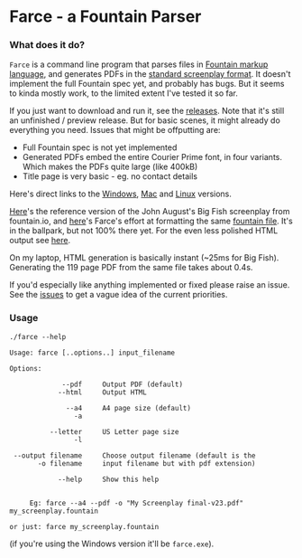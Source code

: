 # Farce - a Fountain Parser

### What does it do?

`Farce` is a command line program that parses files in [Fountain markup language](https://fountain.io/),
and generates PDFs in the [standard screenplay format](https://www.nfi.edu/screenplay-format/).
It doesn't implement the full Fountain spec yet, and probably has bugs. But it
seems to kinda mostly work, to the limited extent I've tested it so far.

If you just want to download and run it, see the [releases](https://github.com/Joeboy/farce/releases/tag/v0.0.4).
Note that it's still an unfinished / preview release. But for basic scenes,
it might already do everything you need. Issues that might be offputting are:

* Full Fountain spec is not yet implemented
* Generated PDFs embed the entire Courier Prime font, in four variants. Which makes the PDFs quite large (like 400kB)
* Title page is very basic - eg. no contact details

Here's direct links to the
[Windows](https://github.com/Joeboy/farce/releases/download/v0.0.4/farce_v0.0.4_x86_64-pc-windows-gnu.zip),
[Mac](https://github.com/Joeboy/farce/releases/download/v0.0.4/farce_v0.0.4_x86_64-apple-darwin.zip)
and
[Linux](https://github.com/Joeboy/farce/releases/download/v0.0.4/farce_v0.0.4_x86_64-unknown-linux-musl.tar.gz)
versions.

[Here](https://fountain.io/_downloads/Big%20Fish.pdf)'s the reference version
of the John August's Big Fish screenplay from fountain.io, and [here](./samples/Big-Fish.pdf)'s
Farce's effort at formatting the same [fountain file](https://fountain.io/_downloads/Big-Fish.fountain).
It's in the ballpark, but not 100% there yet. For the even less polished HTML
output see [here](./samples/Big-Fish.html).

On my laptop, HTML generation is basically instant (~25ms for Big Fish).
Generating the 119 page PDF from the same file takes about 0.4s.

If you'd especially like anything implemented or fixed please raise an issue.
See the [issues](https://github.com/Joeboy/farce/issues) to get a vague idea of
the current priorities.


### Usage

    ./farce --help
    
    Usage: farce [..options..] input_filename

    Options:

                 --pdf     Output PDF (default)
                --html     Output HTML

                  --a4     A4 page size (default)
                    -a

              --letter     US Letter page size
                    -l

     --output filename     Choose output filename (default is the
           -o filename     input filename but with pdf extension)

                --help     Show this help


         Eg: farce --a4 --pdf -o "My Screenplay final-v23.pdf" my_screenplay.fountain

    or just: farce my_screenplay.fountain

(if you're using the Windows version it'll be `farce.exe`).